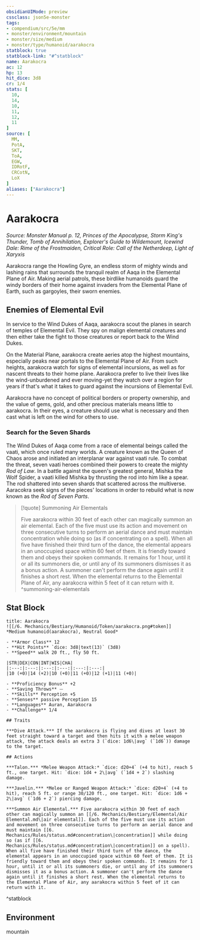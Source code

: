 ```yaml
---
obsidianUIMode: preview
cssclass: json5e-monster
tags:
- compendium/src/5e/mm
- monster/environment/mountain
- monster/size/medium
- monster/type/humanoid/aarakocra
statblock: true
statblock-link: "#^statblock"
name: Aarakocra
ac: 12
hp: 13
hit_dice: 3d8
cr: 1/4
stats: [
  10,
  14,
  10,
  11,
  12,
  11
]
source: [
  MM,
  PotA,
  SKT,
  ToA,
  EGW,
  IDRotF,
  CRCotN,
  LoX
]
aliases: ["Aarakocra"]
---
```

# Aarakocra
*Source: Monster Manual p. 12, Princes of the Apocalypse, Storm King's Thunder, Tomb of Annihilation, Explorer's Guide to Wildemount, Icewind Dale: Rime of the Frostmaiden, Critical Role: Call of the Netherdeep, Light of Xaryxis*  

Aarakocra range the Howling Gyre, an endless storm of mighty winds and lashing rains that surrounds the tranquil realm of Aaqa in the Elemental Plane of Air. Making aerial patrols, these birdlike humanoids guard the windy borders of their home against invaders from the Elemental Plane of Earth, such as gargoyles, their sworn enemies.

## Enemies of Elemental Evil

In service to the Wind Dukes of Aaqa, aarakocra scout the planes in search of temples of Elemental Evil. They spy on malign elemental creatures and then either take the fight to those creatures or report back to the Wind Dukes.

On the Material Plane, aarakocra create aeries atop the highest mountains, especially peaks near portals to the Elemental Plane of Air. From such heights, aarakocra watch for signs of elemental incursions, as well as for nascent threats to their home plane. Aarakocra prefer to live their lives like the wind-unburdened and ever moving-yet they watch over a region for years if that's what it takes to guard against the incursions of Elemental Evil.

Aarakocra have no concept of political borders or property ownership, and the value of gems, gold, and other precious materials means little to aarakocra. In their eyes, a creature should use what is necessary and then cast what is left on the wind for others to use.

### Search for the Seven Shards

The Wind Dukes of Aaqa come from a race of elemental beings called the vaati, which once ruled many worlds. A creature known as the Queen of Chaos arose and initiated an interplanar war against vaati rule. To combat the threat, seven vaati heroes combined their powers to create the mighty _Rod of Law_. In a battle against the queen's greatest general, Mishka the Wolf Spider, a vaati killed Mishka by thrusting the rod into him like a spear. The rod shattered into seven shards that scattered across the multiverse. Aaracokra seek signs of the pieces' locations in order to rebuild what is now known as the _Rod of Seven Parts_.

> [!quote] Summoning Air Elementals
> 
> Five aarakocra within 30 feet of each other can magically summon an air elemental. Each of the five must use its action and movement on three consecutive turns to perform an aerial dance and must maintain concentration while doing so (as if concentrating on a spell). When all five have finished their third turn of the dance, the elemental appears in an unoccupied space within 60 feet of them. It is friendly toward them and obeys their spoken commands. It remains for 1 hour, until it or all its summoners die, or until any of its summoners dismisses it as a bonus action. A summoner can't perform the dance again until it finishes a short rest. When the elemental returns to the Elemental Plane of Air, any aarakocra within 5 feet of it can return with it.
^summoning-air-elementals

## Stat Block

```ad-statblock
title: Aarakocra
![[/6. Mechanics/Bestiary/Humanoid/Token/aarakocra.png#token]]
*Medium humanoid(aarakocra), Neutral Good*

- **Armor Class** 12 
- **Hit Points** `dice: 3d8|text(13)` (3d8) 
- **Speed** walk 20 ft., fly 50 ft.

|STR|DEX|CON|INT|WIS|CHA|
|:---:|:---:|:---:|:---:|:---:|:---:|
|10 (+0)|14 (+2)|10 (+0)|11 (+0)|12 (+1)|11 (+0)|

- **Proficiency Bonus** +2
- **Saving Throws** ⏤
- **Skills** Perception +5
- **Senses** passive Perception 15
- **Languages** Auran, Aarakocra
- **Challenge** 1/4

## Traits

***Dive Attack.*** If the aarakocra is flying and dives at least 30 feet straight toward a target and then hits it with a melee weapon attack, the attack deals an extra 3 (`dice: 1d6\|avg` (`1d6`)) damage to the target.

## Actions

***Talon.*** *Melee Weapon Attack:* `dice: d20+4` (+4 to hit), reach 5 ft., one target. Hit: `dice: 1d4 + 2\|avg` (`1d4 + 2`) slashing damage.

***Javelin.*** *Melee or Ranged Weapon Attack:* `dice: d20+4` (+4 to hit), reach 5 ft. or range 30/120 ft., one target. Hit: `dice: 1d6 + 2\|avg` (`1d6 + 2`) piercing damage.

***Summon Air Elemental.*** Five aarakocra within 30 feet of each other can magically summon an [[/6. Mechanics/Bestiary/Elemental/Air Elemental.md\|air elemental]]. Each of the five must use its action and movement on three consecutive turns to perform an aerial dance and must maintain [[6. Mechanics/Rules/status.md#concentration\|concentration]] while doing so (as if [[6. Mechanics/Rules/status.md#concentration\|concentration]] on a spell). When all five have finished their third turn of the dance, the elemental appears in an unoccupied space within 60 feet of them. It is friendly toward them and obeys their spoken commands. It remains for 1 hour, until it or all its summoners die, or until any of its summoners dismisses it as a bonus action. A summoner can't perform the dance again until it finishes a short rest. When the elemental returns to the Elemental Plane of Air, any aarakocra within 5 feet of it can return with it.
```
^statblock

## Environment

mountain